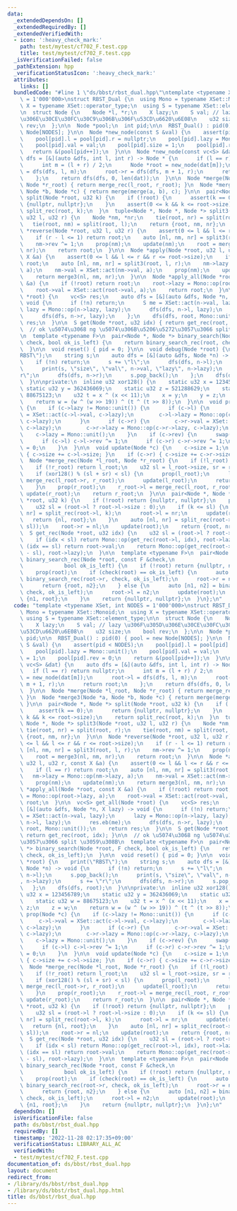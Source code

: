 ```yaml
---
data:
  _extendedDependsOn: []
  _extendedRequiredBy: []
  _extendedVerifiedWith:
  - icon: ':heavy_check_mark:'
    path: test/mytest/cf702_F.test.cpp
    title: test/mytest/cf702_F.test.cpp
  _isVerificationFailed: false
  _pathExtension: hpp
  _verificationStatusIcon: ':heavy_check_mark:'
  attributes:
    links: []
  bundledCode: "#line 1 \"ds/bbst/rbst_dual.hpp\"\ntemplate <typename XSet, int NODES\
    \ = 1'000'000>\nstruct RBST_Dual {\n  using Mono = typename XSet::Monoid;\n  using\
    \ X = typename XSet::operator_type;\n  using S = typename XSet::element_type;\n\
    \n  struct Node {\n    Node *l, *r;\n    X lazy;\n    S val; // lazy \u306F\u305D\
    \u306E\u30CE\u30FC\u30C9\u306B\u306F\u53CD\u6620\u6E08\n    u32 size;\n    bool\
    \ rev;\n  };\n\n  Node *pool;\n  int pid;\n\n  RBST_Dual() : pid(0) { pool = new\
    \ Node[NODES]; }\n\n  Node *new_node(const S &val) {\n    assert(pid < NODES);\n\
    \    pool[pid].l = pool[pid].r = nullptr;\n    pool[pid].lazy = Mono::unit();\n\
    \    pool[pid].val = val;\n    pool[pid].size = 1;\n    pool[pid].rev = 0;\n \
    \   return &(pool[pid++]);\n  }\n\n  Node *new_node(const vc<S> &dat) {\n    auto\
    \ dfs = [&](auto &dfs, int l, int r) -> Node * {\n      if (l == r) return nullptr;\n\
    \      int m = (l + r) / 2;\n      Node *root = new_node(dat[m]);\n      root->l\
    \ = dfs(dfs, l, m);\n      root->r = dfs(dfs, m + 1, r);\n      return root;\n\
    \    };\n    return dfs(dfs, 0, len(dat));\n  }\n\n  Node *merge(Node *l_root,\
    \ Node *r_root) { return merge_rec(l_root, r_root); }\n  Node *merge3(Node *a,\
    \ Node *b, Node *c) { return merge(merge(a, b), c); }\n\n  pair<Node *, Node *>\
    \ split(Node *root, u32 k) {\n    if (!root) {\n      assert(k == 0);\n      return\
    \ {nullptr, nullptr};\n    }\n    assert(0 <= k && k <= root->size);\n    return\
    \ split_rec(root, k);\n  }\n  tuple<Node *, Node *, Node *> split3(Node *root,\
    \ u32 l, u32 r) {\n    Node *nm, *nr;\n    tie(root, nr) = split(root, r);\n \
    \   tie(root, nm) = split(root, l);\n    return {root, nm, nr};\n  }\n\n  Node\
    \ *reverse(Node *root, u32 l, u32 r) {\n    assert(0 <= l && l <= r && r <= root->size);\n\
    \    if (r - l <= 1) return root;\n    auto [nl, nm, nr] = split3(root, l, r);\n\
    \    nm->rev ^= 1;\n    prop(nm);\n    update(nm);\n    root = merge3(nl, nm,\
    \ nr);\n    return root;\n  }\n\n  Node *apply(Node *root, u32 l, u32 r, const\
    \ X &a) {\n    assert(0 <= l && l <= r && r <= root->size);\n    if (l == r) return\
    \ root;\n    auto [nl, nm, nr] = split3(root, l, r);\n    nm->lazy = Mono::op(nm->lazy,\
    \ a);\n    nm->val = XSet::act(nm->val, a);\n    prop(nm);\n    update(nm);\n\
    \    return merge3(nl, nm, nr);\n  }\n\n  Node *apply_all(Node *root, const X\
    \ &a) {\n    if (!root) return root;\n    root->lazy = Mono::op(root->lazy, a);\n\
    \    root->val = XSet::act(root->val, a);\n    return root;\n  }\n\n  vc<S> get_all(Node\
    \ *root) {\n    vc<S> res;\n    auto dfs = [&](auto &dfs, Node *n, X lazy) ->\
    \ void {\n      if (!n) return;\n      S me = XSet::act(n->val, lazy);\n     \
    \ lazy = Mono::op(n->lazy, lazy);\n      dfs(dfs, n->l, lazy);\n      res.eb(me);\n\
    \      dfs(dfs, n->r, lazy);\n    };\n    dfs(dfs, root, Mono::unit());\n    return\
    \ res;\n  }\n\n  S get(Node *root, u32 idx) { return get_rec(root, idx); }\n\n\
    \  // ok \u5074\u3068 ng \u5074\u306B\u5206\u5272\u3057\u3066 split \u3059\u308B\
    \n  template <typename F>\n  pair<Node *, Node *> binary_search(Node *root, F\
    \ check, bool ok_is_left) {\n    return binary_search_rec(root, check, ok_is_left);\n\
    \  }\n\n  void reset() { pid = 0; }\n\n  void debug(Node *root) {\n    print(\"\
    RBST\");\n    string s;\n    auto dfs = [&](auto &dfs, Node *n) -> void {\n  \
    \    if (!n) return;\n      s += \"l\";\n      dfs(dfs, n->l);\n      s.pop_back();\n\
    \      print(s, \"size\", \"val\", n->val, \"lazy\", n->lazy);\n      s += \"\
    r\";\n      dfs(dfs, n->r);\n      s.pop_back();\n    };\n    dfs(dfs, root);\n\
    \  }\n\nprivate:\n  inline u32 xor128() {\n    static u32 x = 123456789;\n   \
    \ static u32 y = 362436069;\n    static u32 z = 521288629;\n    static u32 w =\
    \ 88675123;\n    u32 t = x ^ (x << 11);\n    x = y;\n    y = z;\n    z = w;\n\
    \    return w = (w ^ (w >> 19)) ^ (t ^ (t >> 8));\n  }\n\n  void prop(Node *c)\
    \ {\n    if (c->lazy != Mono::unit()) {\n      if (c->l) {\n        c->l->val\
    \ = XSet::act(c->l->val, c->lazy);\n        c->l->lazy = Mono::op(c->l->lazy,\
    \ c->lazy);\n      }\n      if (c->r) {\n        c->r->val = XSet::act(c->r->val,\
    \ c->lazy);\n        c->r->lazy = Mono::op(c->r->lazy, c->lazy);\n      }\n  \
    \    c->lazy = Mono::unit();\n    }\n    if (c->rev) {\n      swap(c->l, c->r);\n\
    \      if (c->l) c->l->rev ^= 1;\n      if (c->r) c->r->rev ^= 1;\n      c->rev\
    \ = 0;\n    }\n  }\n\n  void update(Node *c) {\n    c->size = 1;\n    if (c->l)\
    \ { c->size += c->l->size; }\n    if (c->r) { c->size += c->r->size; }\n  }\n\n\
    \  Node *merge_rec(Node *l_root, Node *r_root) {\n    if (!l_root) return r_root;\n\
    \    if (!r_root) return l_root;\n    u32 sl = l_root->size, sr = r_root->size;\n\
    \    if (xor128() % (sl + sr) < sl) {\n      prop(l_root);\n      l_root->r =\
    \ merge_rec(l_root->r, r_root);\n      update(l_root);\n      return l_root;\n\
    \    }\n    prop(r_root);\n    r_root->l = merge_rec(l_root, r_root->l);\n   \
    \ update(r_root);\n    return r_root;\n  }\n\n  pair<Node *, Node *> split_rec(Node\
    \ *root, u32 k) {\n    if (!root) return {nullptr, nullptr};\n    prop(root);\n\
    \    u32 sl = (root->l ? root->l->size : 0);\n    if (k <= sl) {\n      auto [nl,\
    \ nr] = split_rec(root->l, k);\n      root->l = nr;\n      update(root);\n   \
    \   return {nl, root};\n    }\n    auto [nl, nr] = split_rec(root->r, k - (1 +\
    \ sl));\n    root->r = nl;\n    update(root);\n    return {root, nr};\n  }\n\n\
    \  S get_rec(Node *root, u32 idx) {\n    u32 sl = (root->l ? root->l->size : 0);\n\
    \    if (idx < sl) return Mono::op(get_rec(root->l, idx), root->lazy);\n    if\
    \ (idx == sl) return root->val;\n    return Mono::op(get_rec(root->r, idx - 1\
    \ - sl), root->lazy);\n  }\n\n  template <typename F>\n  pair<Node *, Node *>\
    \ binary_search_rec(Node *root, const F &check,\n                            \
    \             bool ok_is_left) {\n    if (!root) return {nullptr, nullptr};\n\
    \    prop(root);\n    if (check(root) == ok_is_left) {\n      auto [n1, n2] =\
    \ binary_search_rec(root->r, check, ok_is_left);\n      root->r = n1;\n      update(root);\n\
    \      return {root, n2};\n    } else {\n      auto [n1, n2] = binary_search_rec(root->l,\
    \ check, ok_is_left);\n      root->l = n2;\n      update(root);\n      return\
    \ {n1, root};\n    }\n    return {nullptr, nullptr};\n  }\n};\n"
  code: "template <typename XSet, int NODES = 1'000'000>\nstruct RBST_Dual {\n  using\
    \ Mono = typename XSet::Monoid;\n  using X = typename XSet::operator_type;\n \
    \ using S = typename XSet::element_type;\n\n  struct Node {\n    Node *l, *r;\n\
    \    X lazy;\n    S val; // lazy \u306F\u305D\u306E\u30CE\u30FC\u30C9\u306B\u306F\
    \u53CD\u6620\u6E08\n    u32 size;\n    bool rev;\n  };\n\n  Node *pool;\n  int\
    \ pid;\n\n  RBST_Dual() : pid(0) { pool = new Node[NODES]; }\n\n  Node *new_node(const\
    \ S &val) {\n    assert(pid < NODES);\n    pool[pid].l = pool[pid].r = nullptr;\n\
    \    pool[pid].lazy = Mono::unit();\n    pool[pid].val = val;\n    pool[pid].size\
    \ = 1;\n    pool[pid].rev = 0;\n    return &(pool[pid++]);\n  }\n\n  Node *new_node(const\
    \ vc<S> &dat) {\n    auto dfs = [&](auto &dfs, int l, int r) -> Node * {\n   \
    \   if (l == r) return nullptr;\n      int m = (l + r) / 2;\n      Node *root\
    \ = new_node(dat[m]);\n      root->l = dfs(dfs, l, m);\n      root->r = dfs(dfs,\
    \ m + 1, r);\n      return root;\n    };\n    return dfs(dfs, 0, len(dat));\n\
    \  }\n\n  Node *merge(Node *l_root, Node *r_root) { return merge_rec(l_root, r_root);\
    \ }\n  Node *merge3(Node *a, Node *b, Node *c) { return merge(merge(a, b), c);\
    \ }\n\n  pair<Node *, Node *> split(Node *root, u32 k) {\n    if (!root) {\n \
    \     assert(k == 0);\n      return {nullptr, nullptr};\n    }\n    assert(0 <=\
    \ k && k <= root->size);\n    return split_rec(root, k);\n  }\n  tuple<Node *,\
    \ Node *, Node *> split3(Node *root, u32 l, u32 r) {\n    Node *nm, *nr;\n   \
    \ tie(root, nr) = split(root, r);\n    tie(root, nm) = split(root, l);\n    return\
    \ {root, nm, nr};\n  }\n\n  Node *reverse(Node *root, u32 l, u32 r) {\n    assert(0\
    \ <= l && l <= r && r <= root->size);\n    if (r - l <= 1) return root;\n    auto\
    \ [nl, nm, nr] = split3(root, l, r);\n    nm->rev ^= 1;\n    prop(nm);\n    update(nm);\n\
    \    root = merge3(nl, nm, nr);\n    return root;\n  }\n\n  Node *apply(Node *root,\
    \ u32 l, u32 r, const X &a) {\n    assert(0 <= l && l <= r && r <= root->size);\n\
    \    if (l == r) return root;\n    auto [nl, nm, nr] = split3(root, l, r);\n \
    \   nm->lazy = Mono::op(nm->lazy, a);\n    nm->val = XSet::act(nm->val, a);\n\
    \    prop(nm);\n    update(nm);\n    return merge3(nl, nm, nr);\n  }\n\n  Node\
    \ *apply_all(Node *root, const X &a) {\n    if (!root) return root;\n    root->lazy\
    \ = Mono::op(root->lazy, a);\n    root->val = XSet::act(root->val, a);\n    return\
    \ root;\n  }\n\n  vc<S> get_all(Node *root) {\n    vc<S> res;\n    auto dfs =\
    \ [&](auto &dfs, Node *n, X lazy) -> void {\n      if (!n) return;\n      S me\
    \ = XSet::act(n->val, lazy);\n      lazy = Mono::op(n->lazy, lazy);\n      dfs(dfs,\
    \ n->l, lazy);\n      res.eb(me);\n      dfs(dfs, n->r, lazy);\n    };\n    dfs(dfs,\
    \ root, Mono::unit());\n    return res;\n  }\n\n  S get(Node *root, u32 idx) {\
    \ return get_rec(root, idx); }\n\n  // ok \u5074\u3068 ng \u5074\u306B\u5206\u5272\
    \u3057\u3066 split \u3059\u308B\n  template <typename F>\n  pair<Node *, Node\
    \ *> binary_search(Node *root, F check, bool ok_is_left) {\n    return binary_search_rec(root,\
    \ check, ok_is_left);\n  }\n\n  void reset() { pid = 0; }\n\n  void debug(Node\
    \ *root) {\n    print(\"RBST\");\n    string s;\n    auto dfs = [&](auto &dfs,\
    \ Node *n) -> void {\n      if (!n) return;\n      s += \"l\";\n      dfs(dfs,\
    \ n->l);\n      s.pop_back();\n      print(s, \"size\", \"val\", n->val, \"lazy\"\
    , n->lazy);\n      s += \"r\";\n      dfs(dfs, n->r);\n      s.pop_back();\n \
    \   };\n    dfs(dfs, root);\n  }\n\nprivate:\n  inline u32 xor128() {\n    static\
    \ u32 x = 123456789;\n    static u32 y = 362436069;\n    static u32 z = 521288629;\n\
    \    static u32 w = 88675123;\n    u32 t = x ^ (x << 11);\n    x = y;\n    y =\
    \ z;\n    z = w;\n    return w = (w ^ (w >> 19)) ^ (t ^ (t >> 8));\n  }\n\n  void\
    \ prop(Node *c) {\n    if (c->lazy != Mono::unit()) {\n      if (c->l) {\n   \
    \     c->l->val = XSet::act(c->l->val, c->lazy);\n        c->l->lazy = Mono::op(c->l->lazy,\
    \ c->lazy);\n      }\n      if (c->r) {\n        c->r->val = XSet::act(c->r->val,\
    \ c->lazy);\n        c->r->lazy = Mono::op(c->r->lazy, c->lazy);\n      }\n  \
    \    c->lazy = Mono::unit();\n    }\n    if (c->rev) {\n      swap(c->l, c->r);\n\
    \      if (c->l) c->l->rev ^= 1;\n      if (c->r) c->r->rev ^= 1;\n      c->rev\
    \ = 0;\n    }\n  }\n\n  void update(Node *c) {\n    c->size = 1;\n    if (c->l)\
    \ { c->size += c->l->size; }\n    if (c->r) { c->size += c->r->size; }\n  }\n\n\
    \  Node *merge_rec(Node *l_root, Node *r_root) {\n    if (!l_root) return r_root;\n\
    \    if (!r_root) return l_root;\n    u32 sl = l_root->size, sr = r_root->size;\n\
    \    if (xor128() % (sl + sr) < sl) {\n      prop(l_root);\n      l_root->r =\
    \ merge_rec(l_root->r, r_root);\n      update(l_root);\n      return l_root;\n\
    \    }\n    prop(r_root);\n    r_root->l = merge_rec(l_root, r_root->l);\n   \
    \ update(r_root);\n    return r_root;\n  }\n\n  pair<Node *, Node *> split_rec(Node\
    \ *root, u32 k) {\n    if (!root) return {nullptr, nullptr};\n    prop(root);\n\
    \    u32 sl = (root->l ? root->l->size : 0);\n    if (k <= sl) {\n      auto [nl,\
    \ nr] = split_rec(root->l, k);\n      root->l = nr;\n      update(root);\n   \
    \   return {nl, root};\n    }\n    auto [nl, nr] = split_rec(root->r, k - (1 +\
    \ sl));\n    root->r = nl;\n    update(root);\n    return {root, nr};\n  }\n\n\
    \  S get_rec(Node *root, u32 idx) {\n    u32 sl = (root->l ? root->l->size : 0);\n\
    \    if (idx < sl) return Mono::op(get_rec(root->l, idx), root->lazy);\n    if\
    \ (idx == sl) return root->val;\n    return Mono::op(get_rec(root->r, idx - 1\
    \ - sl), root->lazy);\n  }\n\n  template <typename F>\n  pair<Node *, Node *>\
    \ binary_search_rec(Node *root, const F &check,\n                            \
    \             bool ok_is_left) {\n    if (!root) return {nullptr, nullptr};\n\
    \    prop(root);\n    if (check(root) == ok_is_left) {\n      auto [n1, n2] =\
    \ binary_search_rec(root->r, check, ok_is_left);\n      root->r = n1;\n      update(root);\n\
    \      return {root, n2};\n    } else {\n      auto [n1, n2] = binary_search_rec(root->l,\
    \ check, ok_is_left);\n      root->l = n2;\n      update(root);\n      return\
    \ {n1, root};\n    }\n    return {nullptr, nullptr};\n  }\n};\n"
  dependsOn: []
  isVerificationFile: false
  path: ds/bbst/rbst_dual.hpp
  requiredBy: []
  timestamp: '2022-11-28 02:17:35+09:00'
  verificationStatus: LIBRARY_ALL_AC
  verifiedWith:
  - test/mytest/cf702_F.test.cpp
documentation_of: ds/bbst/rbst_dual.hpp
layout: document
redirect_from:
- /library/ds/bbst/rbst_dual.hpp
- /library/ds/bbst/rbst_dual.hpp.html
title: ds/bbst/rbst_dual.hpp
---
```

